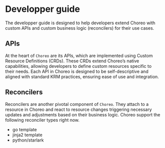 # Developper guide

The developper guide is designed to help developers extend Choreo with custom APIs and custom business logic (reconcilers) for their use cases.

## APIs

At the heart of `Choreo` are its APIs, which are implemented using Custom Resource Definitions (CRDs). These CRDs extend Choreo’s native capabilities, allowing developers to define custom resources specific to their needs. Each API in Choreo is designed to be self-descriptive and aligned with standard KRM practices, ensuring ease of use and integration.

## Reconcilers

Reconcilers are another pivotal component of `Choreo`. They attach to a resource in Choreo and react to resource changes triggering necessary updates and adjustments based on their business logic. Choreo support the following reconciler types right now.

- go template
- jinja2 template
- python/starlark